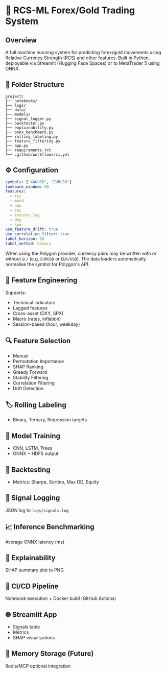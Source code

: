 # 📘 RCS-ML Forex/Gold Trading System

## Overview
A full machine learning system for predicting forex/gold movements using Relative Currency Strength (RCS) and other features. Built in Python, deployable via Streamlit (Hugging Face Spaces) or to MetaTrader 5 using ONNX.

## 📂 Folder Structure
```
project/
├── notebooks/
├── logs/
├── data/
├── models/
├── signal_logger.py
├── backtester.py
├── explainability.py
├── onnx_benchmark.py
├── rolling_labeling.py
├── feature_filtering.py
├── app.py
├── requirements.txt
└── .github/workflows/ci.yml
```

## ⚙️ Configuration
```yaml
symbols: ["XAUUSD", "EURUSD"]
lookback_window: 50
features:
  - rsi
  - macd
  - adx
  - roc
  - returns_lag
  - dxy
  - spx
use_feature_drift: true
use_correlation_filter: true
label_horizon: 10
label_method: binary
```

When using the Polygon provider, currency pairs may be written with or without
a `/` (e.g. `EURUSD` or `EUR/USD`). The data loaders automatically normalise
the symbol for Polygon's API.

## 🔁 Feature Engineering
Supports:
- Technical indicators
- Lagged features
- Cross-asset (DXY, SPX)
- Macro (rates, inflation)
- Session-based (hour, weekday)

## 🔍 Feature Selection
- Manual
- Permutation Importance
- SHAP Ranking
- Greedy Forward
- Stability Filtering
- Correlation Filtering
- Drift Detection

## 🏷️ Rolling Labeling
- Binary, Ternary, Regression targets

## 🤖 Model Training
- CNN, LSTM, Trees
- ONNX + HDF5 output

## 🧪 Backtesting
- Metrics: Sharpe, Sortino, Max DD, Equity

## 📡 Signal Logging
JSON log to `logs/signals.log`

## 📈 Inference Benchmarking
Average ONNX latency (ms)

## 🔬 Explainability
SHAP summary plot to PNG

## 🧪 CI/CD Pipeline
Notebook execution + Docker build (GitHub Actions)

## 🌐 Streamlit App
- Signals table
- Metrics
- SHAP visualizations

## 🧠 Memory Storage (Future)
Redis/MCP optional integration

